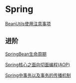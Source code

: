 # Spring

[BeanUtils使用注意事项](./BeanUtils.md)

## 进阶

[SpringBean生命周期](./SpringBean生命周期.md)

[Spring核心之面向切面编程(AOP)](./Spring核心之面向切面编程(AOP).md)

[Spring中事务以及事务的传播机制](./Spring中事务以及事务的传播机制.md)

